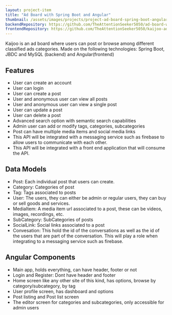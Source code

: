 ```yaml
---
layout: project-item
title: "Ad Board with Spring Boot and Angular"
thumbnail: /assets/images/projects/project-ad-board-spring-boot-angular.png
backendRepository: https://github.com/TheAttentionSeeker5050/ad-board-with-java-spring-boot
frontendRepository: https://github.com/TheAttentionSeeker5050/kaijoo-ad-board-frontend-web-angular
---
```


<p id="heading-p">
    Kaijoo is an ad board where users can post or browse among different classified ads categories. Made on the following technologies: Spring Boot, JBDC and MySQL (backend) and Angular(frontend)
</p>

## Features
- User can create an account
- User can login
- User can create a post
- User and anonymous user can view all posts
- User and anonymous user can view a single post
- User can update a post
- User can delete a post
- Advanced search option with semantic search capabilities
- Admin user can add or modify tags, categories, subcategories
- Post can have multiple media items and social media links
- This API will be integrated with a messaging service such as firebase to allow users to communicate with each other.
- This API will be integrated with a front end application that will consume the API.

## Data Models
- Post: Each individual post that users can create.
- Category: Categories of post
- Tag: Tags associated to posts
- User: The users, they can either be admin or regular users, they can buy or sell goods and services.
- MediaItem: A media item url associated to a post, these can be videos, images, recordings, etc.
- SubCategory: SubCategories of posts
- SocialLink: Social links associated to a post
- Convesation: This hold the id of the conversations as well as the id of the users that are part of the conversation. This will play a role when integrating to a messaging service such as firebase.

## Angular Components
- Main app, holds everything, can have header, footer or not
- Login and Register: Dont have header and footer
- Home screen like any other site of this kind, has options, browse by category/subcategory, by tag
- User profile screen, has dashboard and options
- Post listing and Post list screen
- The editor screen for categories and subcategories, only accessible for admin users